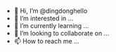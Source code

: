 - 👋 Hi, I’m @dingdonghello
- 👀 I’m interested in ...
- 🌱 I’m currently learning ...
- 💞️ I’m looking to collaborate on ...
- 📫 How to reach me ...

<!---
dingdonghello/dingdonghello is a ✨ special ✨ repository because its `README.md` (this file) appears on your GitHub profile.
You can click the Preview link to take a look at your changes.
--->
